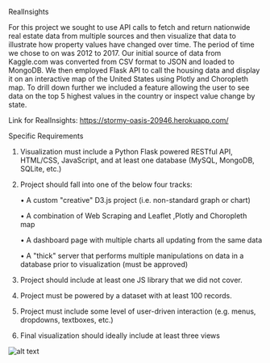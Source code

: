 RealInsights

For this project we sought to use API calls to fetch and return nationwide real estate data from multiple sources and then visualize that data to illustrate how property values have changed over time. The period of time we chose to on was 2012 to 2017. Our initial source of data from Kaggle.com was converted from CSV format to JSON and loaded to MongoDB. We then employed Flask API to call the housing data and display it on an interactive map of the United States using Plotly and Choropleth map. To drill down further we included a feature allowing the user to see data on the top 5 highest values in the country or inspect value change by state.

Link for RealInsights: https://stormy-oasis-20946.herokuapp.com/

Specific Requirements

1.	Visualization must include a Python Flask powered RESTful API, HTML/CSS, JavaScript, and at least one database (MySQL, MongoDB,           SQLite, etc.)

2.	Project should fall into one of the below four tracks:
    
    • A custom "creative" D3.js project (i.e. non-standard graph or chart)
    
    • A combination of Web Scraping and Leaflet ,Plotly and Choropleth map
    
    • A dashboard page with multiple charts all updating from the same data
    
    • A "thick" server that performs multiple manipulations on data in a database prior to visualization (must be approved)

3.	Project should include at least one JS library that we did not cover.

4.	Project must be powered by a dataset with at least 100 records.

5.	Project must include some level of user-driven interaction (e.g. menus, dropdowns, textboxes, etc.)

6.	Final visualization should ideally include at least three views

![alt text](https://github.com/nishapkrishna/RealInsights/blob/master/screencapture-localhost-5000-map-2019-05-22-13_29_13.png)
